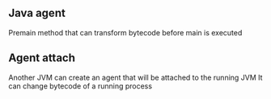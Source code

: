 ## Java agent
Premain method that can transform bytecode before main is executed

## Agent attach
Another JVM can create an agent that will be attached to the running JVM
It can change bytecode of a running process
